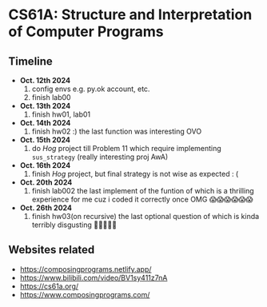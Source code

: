 # CS61A: Structure and Interpretation of Computer Programs
## Timeline
- **Oct. 12th 2024**
  1. config envs e.g. py.ok account, etc.
  2. finish lab00
- **Oct. 13th 2024**
  1. finish hw01, lab01
- **Oct. 14th 2024**
  1. finish hw02 :) the last function was interesting OVO
- **Oct. 15th 2024**
  1. do *Hog* project till Problem 11 which require implementing `sus_strategy` (really interesting proj AwA)
- **Oct. 16th 2024**
  1. finish *Hog* project, but final strategy is not wise as expected : (
- **Oct. 20th 2024**
  1. finish lab002 the last implement of the funtion of which is a thrilling experience for me cuz i coded it correctly once OMG 😱😱😱😱😱😱
- **Oct. 26th 2024**
  1. finish hw03(on recursive) the last optional question of which is kinda terribly disgusting 🤢🤢🤢🤢🤢

## Websites related
- https://composingprograms.netlify.app/
- https://www.bilibili.com/video/BV1sy411z7nA
- https://cs61a.org/
- https://www.composingprograms.com/

